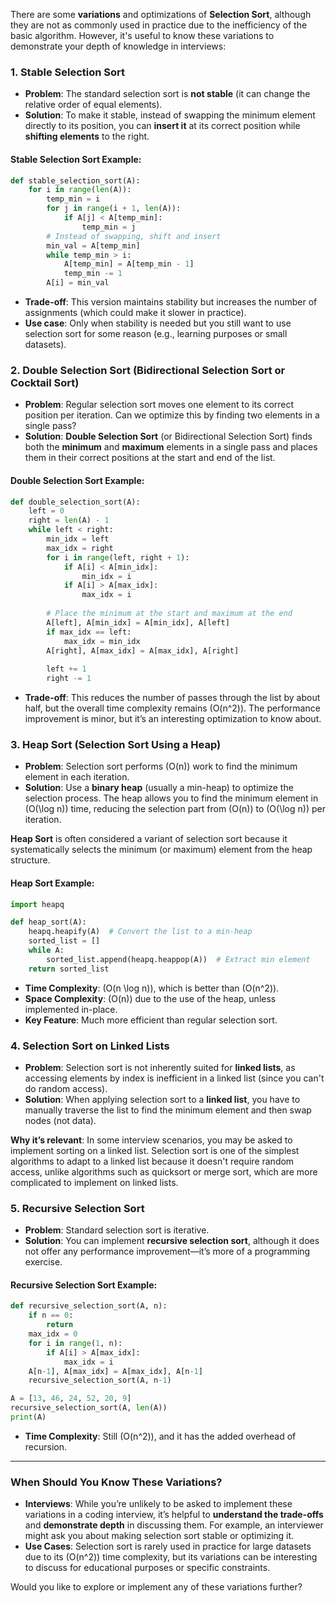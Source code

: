 There are some **variations** and optimizations of **Selection Sort**, although they are not as commonly used in practice due to the inefficiency of the basic algorithm. However, it's useful to know these variations to demonstrate your depth of knowledge in interviews:

### 1. **Stable Selection Sort**
   - **Problem**: The standard selection sort is **not stable** (it can change the relative order of equal elements).
   - **Solution**: To make it stable, instead of swapping the minimum element directly to its position, you can **insert it** at its correct position while **shifting elements** to the right.
   
   #### Stable Selection Sort Example:
   ```python
   def stable_selection_sort(A):
       for i in range(len(A)):
           temp_min = i
           for j in range(i + 1, len(A)):
               if A[j] < A[temp_min]:
                   temp_min = j
           # Instead of swapping, shift and insert
           min_val = A[temp_min]
           while temp_min > i:
               A[temp_min] = A[temp_min - 1]
               temp_min -= 1
           A[i] = min_val
   ```

   - **Trade-off**: This version maintains stability but increases the number of assignments (which could make it slower in practice).
   - **Use case**: Only when stability is needed but you still want to use selection sort for some reason (e.g., learning purposes or small datasets).

### 2. **Double Selection Sort (Bidirectional Selection Sort or Cocktail Sort)**
   - **Problem**: Regular selection sort moves one element to its correct position per iteration. Can we optimize this by finding two elements in a single pass?
   - **Solution**: **Double Selection Sort** (or Bidirectional Selection Sort) finds both the **minimum** and **maximum** elements in a single pass and places them in their correct positions at the start and end of the list.

   #### Double Selection Sort Example:
   ```python
   def double_selection_sort(A):
       left = 0
       right = len(A) - 1
       while left < right:
           min_idx = left
           max_idx = right
           for i in range(left, right + 1):
               if A[i] < A[min_idx]:
                   min_idx = i
               if A[i] > A[max_idx]:
                   max_idx = i
           
           # Place the minimum at the start and maximum at the end
           A[left], A[min_idx] = A[min_idx], A[left]
           if max_idx == left:
               max_idx = min_idx
           A[right], A[max_idx] = A[max_idx], A[right]
           
           left += 1
           right -= 1
   ```

   - **Trade-off**: This reduces the number of passes through the list by about half, but the overall time complexity remains \(O(n^2)\). The performance improvement is minor, but it’s an interesting optimization to know about.

### 3. **Heap Sort (Selection Sort Using a Heap)**
   - **Problem**: Selection sort performs \(O(n)\) work to find the minimum element in each iteration.
   - **Solution**: Use a **binary heap** (usually a min-heap) to optimize the selection process. The heap allows you to find the minimum element in \(O(\log n)\) time, reducing the selection part from \(O(n)\) to \(O(\log n)\) per iteration.
   
   **Heap Sort** is often considered a variant of selection sort because it systematically selects the minimum (or maximum) element from the heap structure.

   #### Heap Sort Example:
   ```python
   import heapq

   def heap_sort(A):
       heapq.heapify(A)  # Convert the list to a min-heap
       sorted_list = []
       while A:
           sorted_list.append(heapq.heappop(A))  # Extract min element
       return sorted_list
   ```

   - **Time Complexity**: \(O(n \log n)\), which is better than \(O(n^2)\).
   - **Space Complexity**: \(O(n)\) due to the use of the heap, unless implemented in-place.
   - **Key Feature**: Much more efficient than regular selection sort.

### 4. **Selection Sort on Linked Lists**
   - **Problem**: Selection sort is not inherently suited for **linked lists**, as accessing elements by index is inefficient in a linked list (since you can't do random access).
   - **Solution**: When applying selection sort to a **linked list**, you have to manually traverse the list to find the minimum element and then swap nodes (not data).
   
   **Why it’s relevant**: In some interview scenarios, you may be asked to implement sorting on a linked list. Selection sort is one of the simplest algorithms to adapt to a linked list because it doesn't require random access, unlike algorithms such as quicksort or merge sort, which are more complicated to implement on linked lists.

### 5. **Recursive Selection Sort**
   - **Problem**: Standard selection sort is iterative.
   - **Solution**: You can implement **recursive selection sort**, although it does not offer any performance improvement—it’s more of a programming exercise.

   #### Recursive Selection Sort Example:
   ```python
   def recursive_selection_sort(A, n):
       if n == 0:
           return
       max_idx = 0
       for i in range(1, n):
           if A[i] > A[max_idx]:
               max_idx = i
       A[n-1], A[max_idx] = A[max_idx], A[n-1]
       recursive_selection_sort(A, n-1)
   
   A = [13, 46, 24, 52, 20, 9]
   recursive_selection_sort(A, len(A))
   print(A)
   ```

   - **Time Complexity**: Still \(O(n^2)\), and it has the added overhead of recursion.

---

### **When Should You Know These Variations?**
- **Interviews**: While you’re unlikely to be asked to implement these variations in a coding interview, it’s helpful to **understand the trade-offs** and **demonstrate depth** in discussing them. For example, an interviewer might ask you about making selection sort stable or optimizing it.
- **Use Cases**: Selection sort is rarely used in practice for large datasets due to its \(O(n^2)\) time complexity, but its variations can be interesting to discuss for educational purposes or specific constraints.

Would you like to explore or implement any of these variations further?